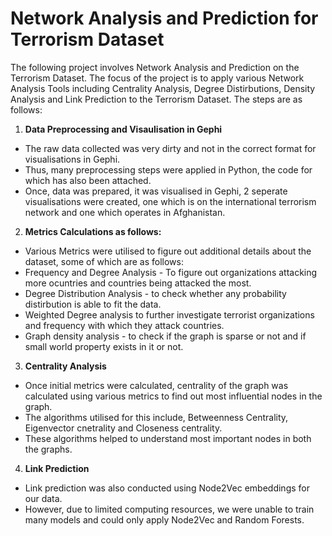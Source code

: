 # Network Analysis and Prediction for Terrorism Dataset
The following project involves Network Analysis and Prediction on the Terrorism Dataset. The focus of the project is to apply various Network Analysis Tools including Centrality Analysis, Degree Distirbutions, Density Analysis and Link Prediction to the Terrorism Dataset. The steps are as follows:

1. **Data Preprocessing and Visaulisation in Gephi**
  - The raw data collected was very dirty and not in the correct format for visualisations in Gephi.
  - Thus, many preprocessing steps were applied in Python, the code for which has also been attached.
  - Once, data was prepared, it was visualised in Gephi, 2 seperate visualisations were created, one which is on the international terrorism network and one which operates in Afghanistan.

2. **Metrics Calculations as follows:**
  - Various Metrics were utilised to figure out additional details about the dataset, some of which are as follows:
  - Frequency and Degree Analysis - To figure out organizations attacking more ocuntries and countries being attacked the most.
  - Degree Distribution Analysis - to check whether any probability distirbution is able to fit the data.
  - Weighted Degree analysis to further investigate terrorist organizations and frequency with which they attack countries.
  - Graph density analysis - to check if the graph is sparse or not and if small world property exists in it or not.

3. **Centrality Analysis**
  - Once initial metrics were calculated, centrality of the graph was calculated using various metrics to find out most influential nodes in the graph.
  - The algorithms utilised for this include, Betweenness Centrality, Eigenvector cnetrality and Closeness centrality.
  - These algorithms helped to understand most important nodes in both the graphs.

4. **Link Prediction**
  - Link prediction was also conducted using Node2Vec embeddings for our data.
  - However, due to limited computing resources, we were unable to train many models and could only apply Node2Vec and Random Forests.
